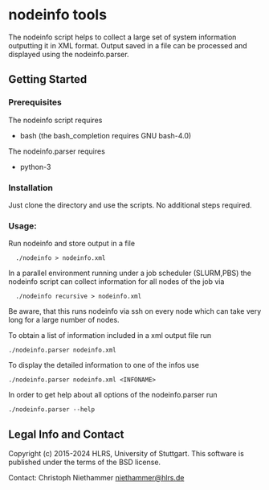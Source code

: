 # nodeinfo tools

The nodeinfo script helps to collect a large set of system information outputting
it in XML format. Output saved in a file can be processed and displayed using the
nodeinfo.parser.

## Getting Started

### Prerequisites
The nodeinfo script requires
- bash (the bash_completion requires GNU bash-4.0)

The nodeinfo.parser requires
- python-3

### Installation
Just clone the directory and use the scripts. No additional steps required.

### Usage:
Run nodeinfo and store output in a file
```
  ./nodeinfo > nodeinfo.xml 
```
In a parallel environment running under a job scheduler (SLURM,PBS) the
nodeinfo script can collect information for all nodes of the job via
```
  ./nodeinfo recursive > nodeinfo.xml 
```
Be aware, that this runs nodeinfo via ssh on every node which can take
very long for a large number of nodes.


To obtain a list of information included in a xml output file run
```
./nodeinfo.parser nodeinfo.xml
```
To display the detailed information to one of the infos use
```
./nodeinfo.parser nodeinfo.xml <INFONAME>
```
In order to get help about all options of the nodeinfo.parser run
```
./nodeinfo.parser --help
```

## Legal Info and Contact
Copyright (c) 2015-2024 HLRS, University of Stuttgart.
This software is published under the terms of the BSD license.

Contact: Christoph Niethammer <niethammer@hlrs.de>

